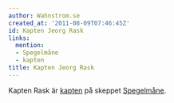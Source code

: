 ```yaml
---
author: Wahnstrom.se
created_at: '2011-08-09T07:46:45Z'
id: Kapten Jeorg Rask
links:
  mention:
  - Spegelmåne
  - kapten
title: Kapten Jeorg Rask
---
```


Kapten Rask är [kapten] på skeppet [Spegelmåne].

  [kapten]: kapten
  [Spegelmåne]: Spegelmåne